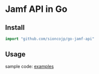 # Jamf API in Go

## Install

```go
import "github.com/sioncojp/go-jamf-api"
```

## Usage

sample code: [examples](examples)
